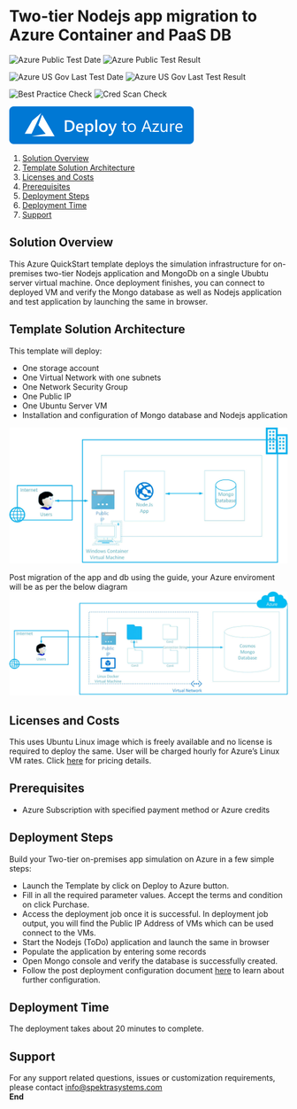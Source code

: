 # Two-tier Nodejs app migration to Azure Container and PaaS DB

![Azure Public Test Date](https://azurequickstartsservice.blob.core.windows.net/badges/two-tier-nodejsapp-migration-to-containers-on-Azure/PublicLastTestDate.svg)
![Azure Public Test Result](https://azurequickstartsservice.blob.core.windows.net/badges/two-tier-nodejsapp-migration-to-containers-on-Azure/PublicDeployment.svg)

![Azure US Gov Last Test Date](https://azurequickstartsservice.blob.core.windows.net/badges/two-tier-nodejsapp-migration-to-containers-on-Azure/FairfaxLastTestDate.svg)
![Azure US Gov Last Test Result](https://azurequickstartsservice.blob.core.windows.net/badges/two-tier-nodejsapp-migration-to-containers-on-Azure/FairfaxDeployment.svg)

![Best Practice Check](https://azurequickstartsservice.blob.core.windows.net/badges/two-tier-nodejsapp-migration-to-containers-on-Azure/BestPracticeResult.svg)
![Cred Scan Check](https://azurequickstartsservice.blob.core.windows.net/badges/two-tier-nodejsapp-migration-to-containers-on-Azure/CredScanResult.svg)

[![Deploy to Azure](https://raw.githubusercontent.com/Azure/azure-quickstart-templates/master/1-CONTRIBUTION-GUIDE/images/deploytoazure.svg?sanitize=true)](https://portal.azure.com/#create/Microsoft.Template/uri/https%3A%2F%2Fraw.githubusercontent.com%2FAzure%2Fazure-quickstart-templates%2Fmaster%2Ftwo-tier-nodejsapp-migration-to-containers-on-Azure%2Fazuredeploy.json)


<!-- TOC -->

1. [Solution Overview](#solution-overview)
2. [Template Solution Architecture ](#template-solution-architecture)
3. [Licenses and Costs ](#licenses-and-costs)
4. [Prerequisites](#prerequisites)
5. [Deployment Steps](#deployment-steps)
6. [Deployment Time](#deployment-time)
7. [Support](#support)

<!-- /TOC -->

## Solution Overview
This Azure QuickStart template deploys the simulation infrastructure for on-premises two-tier Nodejs application and MongoDb on a single Ububtu server virtual machine.
Once deployment finishes, you can connect to deployed VM and verify the Mongo database as well as Nodejs application and test application by launching the same in browser.

## Template Solution Architecture
This template will deploy:
*	One storage account
*	One Virtual Network with one subnets
*	One Network Security Group
*	One Public IP
*	One Ubuntu Server VM
*   Installation and configuration of Mongo database and Nodejs application

<img src="images/onPremApp.jpg"/> 

Post migration of the app and db using the guide, your Azure enviroment will be as per the below diagram
<img src="images/ContainerApp.jpg"/> 
## Licenses and Costs
This uses Ubuntu Linux image which is freely available and no license is required to deploy the same. User will be charged hourly for Azure’s Linux VM rates. Click [here](https://azuremarketplace.microsoft.com/en-us/marketplace/apps/Canonical.UbuntuServer?tab=PlansAndPrice) for pricing details.

## Prerequisites
*	Azure Subscription with specified payment method or Azure credits
## Deployment Steps
Build your Two-tier on-premises app simulation on Azure in a few simple steps:
*	Launch the Template by click on Deploy to Azure button.
*	Fill in all the required parameter values. Accept the terms and condition on click Purchase.
*	Access the deployment job once it is successful. In deployment job output, you will find the Public IP Address of VMs which can be used connect to the VMs.
*	Start the Nodejs (ToDo) application and launch the same in browser 
*	Populate the application by entering some records 
*	Open Mongo console and verify the database is successfully created.
*	Follow the post deployment configuration document [here](https://github.com/SpektraSystems/2-Tier-nodejsapp-migration-to-containers-on-Azure/raw/master/Two-tier%20Nodejs%20App%20migration%20on%20Azure%20Container%20v0.1.pdf) to learn about further configuration.

## Deployment Time
The deployment takes about 20 minutes to complete.
## Support
For any support related questions, issues or customization requirements, please contact info@spektrasystems.com <br/>
****End****

